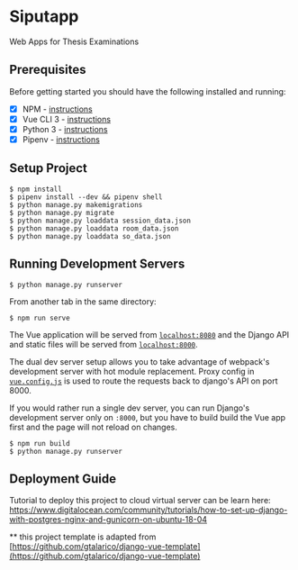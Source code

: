 # Siputapp
Web Apps for Thesis Examinations

## Prerequisites

Before getting started you should have the following installed and running:

- [X] NPM - [instructions](https://docs.npmjs.com/downloading-and-installing-node-js-and-npm)
- [X] Vue CLI 3 - [instructions](https://cli.vuejs.org/guide/installation.html)
- [X] Python 3 - [instructions](https://wiki.python.org/moin/BeginnersGuide)
- [X] Pipenv - [instructions](https://pipenv.readthedocs.io/en/latest/install/#installing-pipenv)

## Setup Project

```
$ npm install
$ pipenv install --dev && pipenv shell
$ python manage.py makemigrations
$ python manage.py migrate
$ python manage.py loaddata session_data.json
$ python manage.py loaddata room_data.json
$ python manage.py loaddata so_data.json
```

## Running Development Servers

```
$ python manage.py runserver
```

From another tab in the same directory:

```
$ npm run serve
```

The Vue application will be served from [`localhost:8080`](http://localhost:8080/) and the Django API
and static files will be served from [`localhost:8000`](http://localhost:8000/).

The dual dev server setup allows you to take advantage of
webpack's development server with hot module replacement.
Proxy config in [`vue.config.js`](/vue.config.js) is used to route the requests
back to django's API on port 8000.

If you would rather run a single dev server, you can run Django's
development server only on `:8000`, but you have to build build the Vue app first
and the page will not reload on changes.

```
$ npm run build
$ python manage.py runserver
```

## Deployment Guide
Tutorial to deploy this project to cloud virtual server can be learn here:
https://www.digitalocean.com/community/tutorials/how-to-set-up-django-with-postgres-nginx-and-gunicorn-on-ubuntu-18-04

** this project template is adapted from [https://github.com/gtalarico/django-vue-template](https://github.com/gtalarico/django-vue-template)
